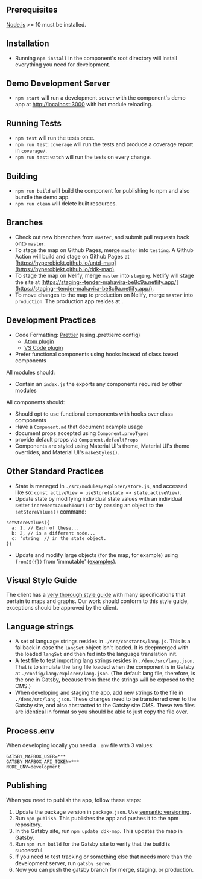 ## Prerequisites

[Node.js](http://nodejs.org/) >= 10 must be installed.

## Installation

- Running `npm install` in the component's root directory will install everything you need for development.

## Demo Development Server

- `npm start` will run a development server with the component's demo app at [http://localhost:3000](http://localhost:3000) with hot module reloading.

## Running Tests

- `npm test` will run the tests once.
- `npm run test:coverage` will run the tests and produce a coverage report in `coverage/`.
- `npm run test:watch` will run the tests on every change.

## Building

- `npm run build` will build the component for publishing to npm and also bundle the demo app.
- `npm run clean` will delete built resources.

## Branches

- Check out new bbranches from `master`, and submit pull requests back onto `master`.
- To stage the map on Github Pages, merge `master` into `testing`. A Github Action will build and stage on Github Pages at [https://hyperobjekt.github.io/untd-map](https://hyperobjekt.github.io/ddk-map).
- To stage the map on Nelify, merge `master` into `staging`. Netlify will stage the site at [https://staging--tender-mahavira-be8c9a.netlify.app/](https://staging--tender-mahavira-be8c9a.netlify.app/).
- To move changes to the map to production on Nelify, merge `master` into `production`. The production app resides at []().

## Development Practices

- Code Formatting: [Prettier](https://prettier.io/) (using
  .prettierrc config)
  - [Atom plugin](https://atom.io/packages/prettier-atom)
  - [VS Code plugin](https://marketplace.visualstudio.com/items?itemName=esbenp.prettier-vscode)
- Prefer functional components using hooks instead of class
  based components

All modules should:

- Contain an `index.js` the exports any components required
  by other modules

All components should:

- Should opt to use functional components with hooks over
  class components
- Have a `Component.md` that document example usage
- document props accepted using `Component.propTypes`
- provide default props via `Component.defaultProps`
- Components are styled using Material UI's theme, Material UI's theme overrides, and Material UI's `makeStyles()`.

## Other Standard Practices
- State is managed in `./src/modules/explorer/store.js`, and accessed like so: `const activeView = useStore(state => state.activeView)`.
- Update state by modifying individual state values with an individual setter `incrementLaunchTour()` or by passing an object to the `setStoreValues()` command:
```
setStoreValues({
  a: 1, // Each of these...
  b: 2, // is a different node...
  c: 'string' // in the state object.
})
```
- Update and modify large objects (for the map, for example) using `fromJS({})` from 'immutable' ([examples](https://github.com/Hyperobjekt/cpal-components/blob/258f4881d951d99c53218a749d591a452a035a91/src/modules/cpal/explorer/MapView/selectors.js#L41)).

## Visual Style Guide

The client has a [very thorough style guide](https://drive.google.com/drive/folders/1eRv3la42eC-Y2hPqY-rB6qQ4h-Vv7AQS) with many specifications that pertain to maps and graphs. Our work should conform to this style guide, exceptions should be approved by the client.

## Language strings

* A set of language strings resides in `./src/constants/lang.js`. This is a fallback in case the `langSet` object isn't loaded. It is deepmerged with the loaded `langSet` and then fed into the language translation init.
* A test file to test importing lang strings resides in `./demo/src/lang.json`. That is to simulate the lang file loaded when the component is in Gatsby at `./config/lang/explorer/lang.json`. (The default lang file, therefore, is the one in Gatsby, because from there the strings will be exposed to the CMS.)
* When developing and staging the app, add new strings to the file in `./demo/src/lang.json`. These changes need to be transferred over to the Gatsby site, and also abstracted to the Gatsby site CMS. These two files are identical in format so you should be able to just copy the file over.

## Process.env

When developing locally you need a `.env` file with 3 values:
```
GATSBY_MAPBOX_USER=***
GATSBY_MAPBOX_API_TOKEN=***
NODE_ENV=development
```

## Publishing

When you need to publish the app, follow these steps:
1. Update the package version in `package.json`. Use [semantic versioning](https://semver.org/).
2. Run `npm publish`. This publishes the app and pushes it to the npm repository.
3. In the Gatsby site, run `npm update ddk-map`. This updates the map in Gatsby.
4. Run `npm run build` for the Gatsby site to verify that the build is successful.
5. If you need to test tracking or something else that needs more than the development server, run `gatsby serve`.
6. Now you can push the gatsby branch for merge, staging, or production.

